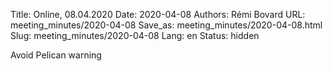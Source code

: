 Title: Online, 08.04.2020
Date: 2020-04-08
Authors: Rémi Bovard
URL: meeting_minutes/2020-04-08
Save_as: meeting_minutes/2020-04-08.html
Slug: meeting_minutes/2020-04-08
Lang: en
Status: hidden


Avoid Pelican warning
